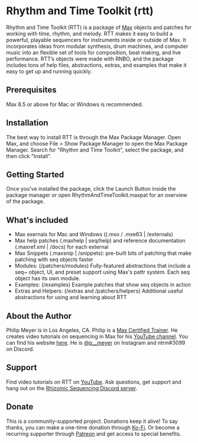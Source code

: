 
# Rhythm and Time Toolkit (rtt)
Rhythm and Time Toolkit (RTT) is a package of [Max](https://cycling74.com/products/max) objects and patches for working with time, rhythm, and melody. RTT makes it easy to build a powerful, playable sequencers for instruments inside or outside of Max. It incorporates ideas from modular synthesis, drum machines, and computer music into an flexible set of tools for composition, beat making, and live performance. RTT’s objects were made with RNBO, and the package includes tons of help files, abstractions, extras, and examples that make it easy to get up and running quickly.

## Prerequisites
Max 8.5 or above for Mac or Windows is recommended.

## Installation
The best way to install RTT is through the Max Package Manager. Open Max, and choose File > Show Package Manager to open the Max Package Manager. Search for "Rhythm and Time Toolkit", select the package, and then click "Install".

## Getting Started
Once you've installed the package, click the Launch Button inside the package manager or open RhythmAndTimeToolkit.maxpat for an overview of the package.

## What's included
* Max exernals for Mac and Windows ((.mxo / .mxe63 | /externals)
* Max help patches (.maxhelp | seq/help) and reference documentation (.maxref.xml | /docs) for each external
* Max Snippets (.maxsnip | /snippets): pre-built bits of patching that make patching with seq objects faster
* Modules: (/patchers/modules) Fully-featured abstractions that include a seq~ object, UI, and preset support using Max's pattr system. Each seq object has its own module.
* Examples: (/examples) Example patches that show seq objects in action
* Extras and Helpers: (/extras and /patchers/helpers)  Additional useful abstractions for using and learning about RTT

## About the Author
Philip Meyer is in Los Angeles, CA. Philip is a [Max Certified Trainer](https://cycling74.com/certified-trainers). He creates video tutorials on sequencing in Max for his [YouTube channel](https://www.youtube.com/@p__meyer). You can find his website [here](https://philip-meyer.com/). He is [@p__meyer](https://www.instagram.com/p__meyer/) on Instagram and ntrm#3099 on Discord. 

## Support
Find video tutorials on RTT on [YouTube](https://www.youtube.com/playlist?list=PLyrJzbPfiEyDpgAKSHvtkVbw_VPBLCoQr).
Ask questions, get support and hang out on the [Rhizomic Sequencing Discord server](https://discord.com/invite/hKKQ83pxWn).

## Donate
This is a community-supported project. Donations keep it alive!
To say thanks, you can make a one-time donation through [Ko-Fi](https://ko-fi.com/philipmeyer).
Or become a recurring supporter through [Patreon](https://www.patreon.com/PhilipMeyer) and get access to special benefits.
